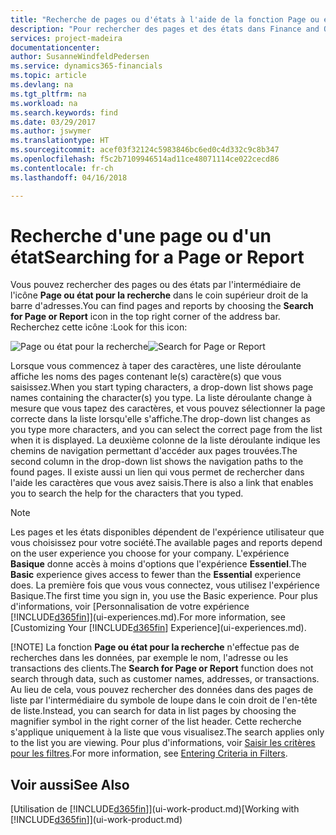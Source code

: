 ```yaml
---
title: "Recherche de pages ou d'états à l'aide de la fonction Page ou état pour la recherche| Microsoft Docs"
description: "Pour rechercher des pages et des états dans Finance and Operations, Business edition, vous pouvez utiliser la fonctionnalité Page ou état pour la recherche."
services: project-madeira
documentationcenter: 
author: SusanneWindfeldPedersen
ms.service: dynamics365-financials
ms.topic: article
ms.devlang: na
ms.tgt_pltfrm: na
ms.workload: na
ms.search.keywords: find
ms.date: 03/29/2017
ms.author: jswymer
ms.translationtype: HT
ms.sourcegitcommit: acef03f32124c5983846bc6ed0c4d332c9c8b347
ms.openlocfilehash: f5c2b7109946514ad11ce48071114ce022cecd86
ms.contentlocale: fr-ch
ms.lasthandoff: 04/16/2018

---
```

# <a name="searching-for-a-page-or-report"></a><span data-ttu-id="52551-103">Recherche d'une page ou d'un état</span><span class="sxs-lookup"><span data-stu-id="52551-103">Searching for a Page or Report</span></span>
<span data-ttu-id="52551-104">Vous pouvez rechercher des pages ou des états par l'intermédiaire de l'icône **Page ou état pour la recherche** dans le coin supérieur droit de la barre d'adresses.</span><span class="sxs-lookup"><span data-stu-id="52551-104">You can find pages and reports by choosing the **Search for Page or Report** icon in the top right corner of the address bar.</span></span> <span data-ttu-id="52551-105">Recherchez cette icône :</span><span class="sxs-lookup"><span data-stu-id="52551-105">Look for this icon:</span></span>

<span data-ttu-id="52551-106">![Page ou état pour la recherche](media/ui-search/search.png "Page ou état pour la recherche")</span><span class="sxs-lookup"><span data-stu-id="52551-106">![Search for Page or Report](media/ui-search/search.png "Search for Page or Report")</span></span>

<span data-ttu-id="52551-107">Lorsque vous commencez à taper des caractères, une liste déroulante affiche les noms des pages contenant le(s) caractère(s) que vous saisissez.</span><span class="sxs-lookup"><span data-stu-id="52551-107">When you start typing characters, a drop-down list shows page names containing the character(s) you type.</span></span> <span data-ttu-id="52551-108">La liste déroulante change à mesure que vous tapez des caractères, et vous pouvez sélectionner la page correcte dans la liste lorsqu'elle s'affiche.</span><span class="sxs-lookup"><span data-stu-id="52551-108">The drop-down list changes as you type more characters, and you can select the correct page from the list when it is displayed.</span></span> <span data-ttu-id="52551-109">La deuxième colonne de la liste déroulante indique les chemins de navigation permettant d'accéder aux pages trouvées.</span><span class="sxs-lookup"><span data-stu-id="52551-109">The second column in the drop-down list shows the navigation paths to the found pages.</span></span> <span data-ttu-id="52551-110">Il existe aussi un lien qui vous permet de rechercher dans l'aide les caractères que vous avez saisis.</span><span class="sxs-lookup"><span data-stu-id="52551-110">There is also a link that enables you to search the help for the characters that you typed.</span></span>

> [!NOTE]
>   <span data-ttu-id="52551-111">Les pages et les états disponibles dépendent de l'expérience utilisateur que vous choisissez pour votre société.</span><span class="sxs-lookup"><span data-stu-id="52551-111">The available pages and reports depend on the user experience you choose for your company.</span></span> <span data-ttu-id="52551-112">L'expérience **Basique** donne accès à moins d'options que l'expérience **Essentiel**.</span><span class="sxs-lookup"><span data-stu-id="52551-112">The **Basic** experience gives access to fewer than the **Essential** experience does.</span></span> <span data-ttu-id="52551-113">La première fois que vous vous connectez, vous utilisez l'expérience Basique.</span><span class="sxs-lookup"><span data-stu-id="52551-113">The first time you sign in, you use the Basic experience.</span></span> <span data-ttu-id="52551-114">Pour plus d'informations, voir [Personnalisation de votre expérience [!INCLUDE[d365fin](includes/d365fin_md.md)]](ui-experiences.md).</span><span class="sxs-lookup"><span data-stu-id="52551-114">For more information, see [Customizing Your  [!INCLUDE[d365fin](includes/d365fin_md.md)] Experience](ui-experiences.md).</span></span>
> 
> [!NOTE]
>   <span data-ttu-id="52551-115">La fonction **Page ou état pour la recherche** n'effectue pas de recherches dans les données, par exemple le nom, l'adresse ou les transactions des clients.</span><span class="sxs-lookup"><span data-stu-id="52551-115">The **Search for Page or Report** function does not search through data, such as customer names, addresses, or transactions.</span></span> <span data-ttu-id="52551-116">Au lieu de cela, vous pouvez rechercher des données dans des pages de liste par l'intermédiaire du symbole de loupe dans le coin droit de l'en-tête de liste.</span><span class="sxs-lookup"><span data-stu-id="52551-116">Instead, you can search for data in list pages by choosing the magnifier symbol in the right corner of the list header.</span></span> <span data-ttu-id="52551-117">Cette recherche s'applique uniquement à la liste que vous visualisez.</span><span class="sxs-lookup"><span data-stu-id="52551-117">The search applies only to the list you are viewing.</span></span> <span data-ttu-id="52551-118">Pour plus d'informations, voir [Saisir les critères pour les filtres](ui-enter-criteria-filters.md).</span><span class="sxs-lookup"><span data-stu-id="52551-118">For more information, see [Entering Criteria in Filters](ui-enter-criteria-filters.md).</span></span>

## <a name="see-also"></a><span data-ttu-id="52551-119">Voir aussi</span><span class="sxs-lookup"><span data-stu-id="52551-119">See Also</span></span>
<span data-ttu-id="52551-120">[Utilisation de [!INCLUDE[d365fin](includes/d365fin_md.md)]](ui-work-product.md)</span><span class="sxs-lookup"><span data-stu-id="52551-120">[Working with [!INCLUDE[d365fin](includes/d365fin_md.md)]](ui-work-product.md)</span></span>

